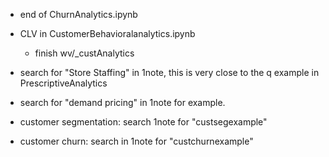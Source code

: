 * end of ChurnAnalytics.ipynb
* CLV in CustomerBehavioralanalytics.ipynb
  * finish wv/_custAnalytics

* search for "Store Staffing" in 1note, this is very close to the q example in PrescriptiveAnalytics
* search for "demand pricing" in 1note for example.  
* customer segmentation:  search 1note for "custsegexample"
* customer churn:  search in 1note for "custchurnexample"
